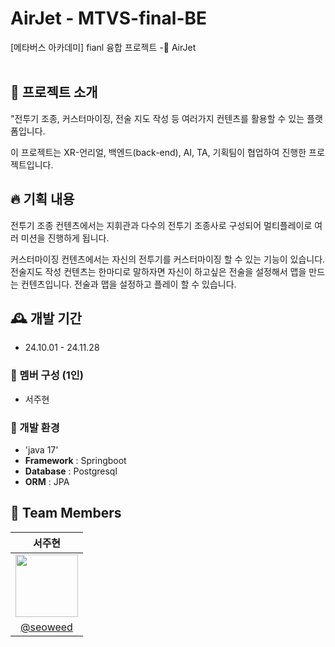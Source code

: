 # AirJet - MTVS-final-BE
[메타버스 아카데미] fianl 융합 프로젝트 -🚨 AirJet <br><br>


## 💫 프로젝트 소개 ##
"전투기 조종, 커스터마이징, 전술 지도 작성 등 여러가지 컨텐츠를 활용할 수 있는 플랫폼입니다. <p>
이 프로젝트는 XR-언리얼, 백엔드(back-end), AI, TA, 기획팀이 협업하여 진행한 프로젝트입니다. <br>


## 🔥 기획 내용 ##
전투기 조종 컨텐츠에서는 지휘관과 다수의 전투기 조종사로 구성되어 멀티플레이로 여러 미션을 진행하게 됩니다.<p>
커스터마이징 컨텐츠에서는 자신의 전투기를 커스터마이징 할 수 있는 기능이 있습니다. 
전술지도 작성 컨텐츠는 한마디로 말하자면 자신이 하고싶은 전술을 설정해서 맵을 만드는 컨텐츠입니다. 전술과 맵을 설정하고
플레이 할 수 있습니다.<br>

## 🕰️ 개발 기간 
* 24.10.01 - 24.11.28

### 🐣 멤버 구성 (1인)
- 서주현

### 📢 개발 환경
- 'java 17'
- **Framework** : Springboot
- **Database** : Postgresql
- **ORM** : JPA

## :busts_in_silhouette: Team Members ##

|                                               서주현                                              |                                       
|:-----------------------------------------------------------------------------------------------:|
| <img src = "https://avatars.githubusercontent.com/u/173024446?v=4" width = "100" height = "100"> |
|                            [@seoweed](https://github.com/seoweed)                               | 
